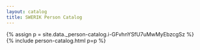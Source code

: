 ```yaml
---
layout: catalog
title: SWERIK Person Catalog
---
```

{% assign p = site.data._person-catalog.i-GFvhnYSfU7uMwMyEbzcgSz %}
{% include person-catalog.html p=p %}

